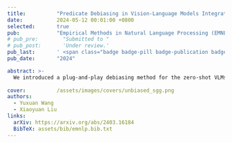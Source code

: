 ```yaml
---
title:          "Predicate Debiasing in Vision-Language Models Integration for Scene Graph Generation"
date:           2024-05-12 00:01:00 +0800
selected:       true
pub:            "Empirical Methods in Natural Language Processing (EMNLP)"
# pub_pre:        "Submitted to "
# pub_post:       'Under review.'
pub_last:       ' <span class="badge badge-pill badge-publication badge-primary">Main Conference</span>'
pub_date:       "2024"

abstract: >-
  We introduced a plug-and-play debiasing method for the zero-shot VLMs, dynamically ensembling them to address the underrepresentation issue in Scene Graph Generation (SGG) models.
  
cover:          /assets/images/covers/unbiased_sgg.png
authors:
  - Yuxuan Wang
  - Xiaoyuan Liu
links:
  arXiv: https://arxiv.org/abs/2403.16184
  BibTeX: assets/bib/emnlp.bib.txt
---
```

